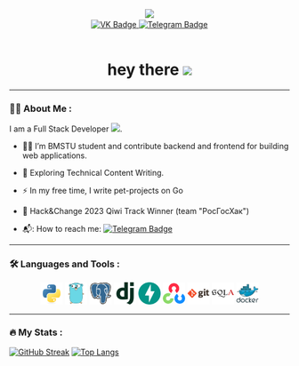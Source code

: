 <div id="header" align="center">
  <img src="https://media.giphy.com/media/LTYT5GTIiAMBa/giphy.gif" width="400"/>
</div>
<div id="badges" align="center">
  <a href="https://vk.com/damirbarashev">
    <img src="https://img.shields.io/badge/VK-blue?style=for-the-badge&logo=vk&logoColor=white" alt="VK Badge"/>
  </a>
  <a href="https://t.me/damirbarashev">
    <img src="https://img.shields.io/badge/Telegram-blue?style=for-the-badge&logo=telegram&logoColor=white" alt="Telegram Badge"/>
  </a>
</div>
<div align="center">
    <img src="https://komarev.com/ghpvc/?username=barashevdamir&style=flat-square&color=blue" alt=""/>
</div>
<h1 align="center">
  hey there
  <img src="https://media.giphy.com/media/hvRJCLFzcasrR4ia7z/giphy.gif" width="30px"/>
</h1>

---

### :man_technologist: About Me :
I am a Full Stack Developer <img src="https://media.giphy.com/media/WUlplcMpOCEmTGBtBW/giphy.gif" width="30">.
- :man_student: I’m BMSTU student and contribute backend and frontend for building web applications.

- :open_book: Exploring Technical Content Writing.

- :zap: In my free time, I write pet-projects on Go

- :1st_place_medal: Hack&Change 2023 Qiwi Track Winner (team "РосГосХак")

- 📬: How to reach me: [![Telegram Badge](https://img.shields.io/badge/-damirbarashev-blue?style=flat&logo=Telegram&logoColor=white)](https://t.me/damirbarashev)

---

### :hammer_and_wrench: Languages and Tools :
<p align="center">
  <img src="https://github.com/devicons/devicon/blob/master/icons/python/python-original.svg" alt="Python" title="Python" width="40" height="40"/>
  <img src="https://github.com/devicons/devicon/blob/master/icons/go/go-original.svg" alt="Python" title="Python" width="40" height="40"/>
  <img src="https://github.com/devicons/devicon/blob/master/icons/postgresql/postgresql-original.svg" alt="Postgres" title="Postgres" width="40" height="40"/>
  <img src="https://github.com/devicons/devicon/blob/master/icons/django/django-plain.svg" alt="Django" title="Django" width="40" height="40"/>
  <img src="https://github.com/devicons/devicon/blob/master/icons/fastapi/fastapi-original.svg" alt="FastAPI" title="FastAPI" width="40" height="40"/>
  <img src="https://github.com/devicons/devicon/blob/master/icons/opencv/opencv-original.svg" alt="OpenCV" title="OpenCV" width="40" height="40"/>
  <img src="https://github.com/devicons/devicon/blob/master/icons/git/git-original-wordmark.svg" alt="Git" title="Git" width="40" height="40"/>
  <img src="https://github.com/devicons/devicon/blob/master/icons/sqlalchemy/sqlalchemy-original.svg" alt="SQLAlchemy" title="SQLAlchemy" width="40" height="40"/>
  <img src="https://github.com/devicons/devicon/blob/master/icons/docker/docker-original-wordmark.svg" alt="Docker" title="Docker" width="40" height="40"/>
</p>

---

### :fire: My Stats :

[![GitHub Streak](http://github-readme-streak-stats.herokuapp.com?user=barashevdamir&theme=dark&background=000000)](https://git.io/streak-stats)
[![Top Langs](https://github-readme-stats.vercel.app/api/top-langs/?username=barashevdamir&layout=compact&theme=vision-friendly-dark)](https://github.com/anuraghazra/github-readme-stats)

